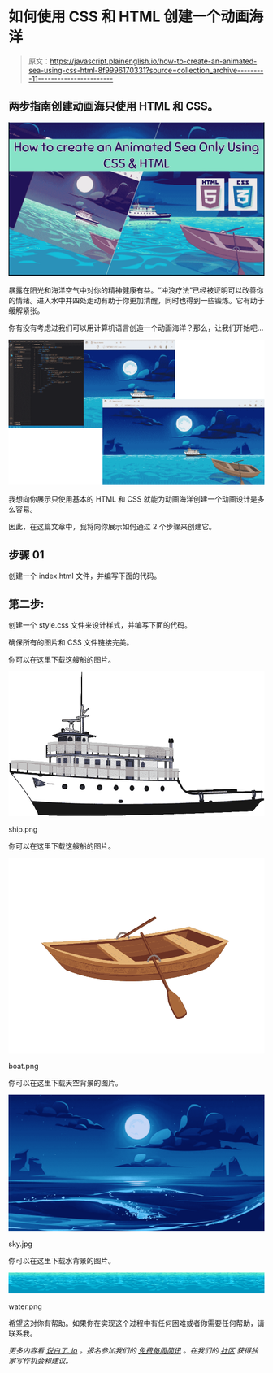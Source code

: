 # 如何使用 CSS 和 HTML 创建一个动画海洋

> 原文：<https://javascript.plainenglish.io/how-to-create-an-animated-sea-using-css-html-8f9996170331?source=collection_archive---------11----------------------->

## 两步指南创建动画海只使用 HTML 和 CSS。

![](img/46252ddd6808f3d2960f51ba53ada051.png)

暴露在阳光和海洋空气中对你的精神健康有益。“冲浪疗法”已经被证明可以改善你的情绪。进入水中并四处走动有助于你更加清醒，同时也得到一些锻炼。它有助于缓解紧张。

你有没有考虑过我们可以用计算机语言创造一个动画海洋？那么，让我们开始吧…

![](img/17f514cd6f7c4153ae013111a87ca9f6.png)

我想向你展示只使用基本的 HTML 和 CSS 就能为动画海洋创建一个动画设计是多么容易。

因此，在这篇文章中，我将向你展示如何通过 2 个步骤来创建它。

## 步骤 01

创建一个 index.html 文件，并编写下面的代码。

## 第二步:

创建一个 style.css 文件来设计样式，并编写下面的代码。

确保所有的图片和 CSS 文件链接完美。

你可以在这里下载这艘船的图片。

![](img/b8af6c3635afaa595272bced5d405de8.png)

ship.png

你可以在这里下载这艘船的图片。

![](img/a67352132f1ed6cdaccd28c2d990b4d3.png)

boat.png

你可以在这里下载天空背景的图片。

![](img/4a42ee177bc2a1eaabede4684f987de8.png)

sky.jpg

你可以在这里下载水背景的图片。

![](img/21be0414c01bb78060614125859216c0.png)

water.png

希望这对你有帮助。如果你在实现这个过程中有任何困难或者你需要任何帮助，请联系我。

*更多内容看* [*说白了. io*](http://plainenglish.io/) *。报名参加我们的* [*免费每周简讯*](http://newsletter.plainenglish.io/) *。在我们的* [*社区*](https://discord.gg/GtDtUAvyhW) *获得独家写作机会和建议。*